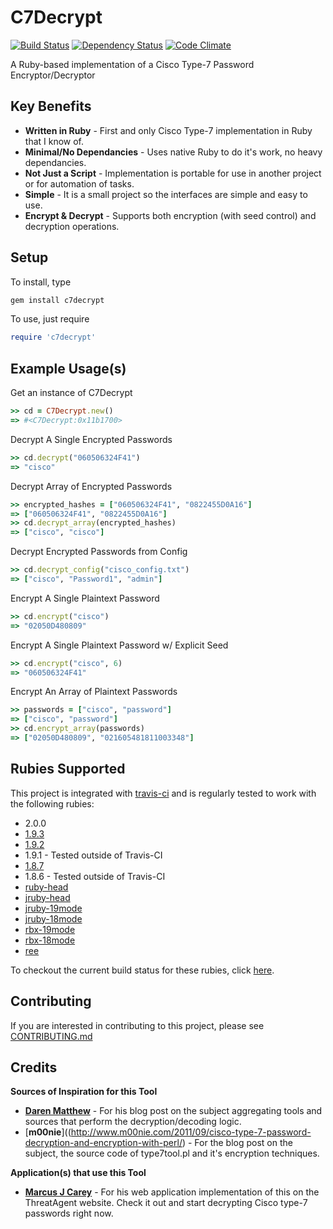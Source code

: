 # C7Decrypt

[![Build Status](https://secure.travis-ci.org/claudijd/c7decrypt.png)](http://travis-ci.org/claudijd/c7decrypt)
[![Dependency Status](https://gemnasium.com/claudijd/c7decrypt.png)](https://gemnasium.com/claudijd/c7decrypt)
[![Code Climate](https://codeclimate.com/github/claudijd/c7decrypt.png)](https://codeclimate.com/github/claudijd/c7decrypt)

A Ruby-based implementation of a Cisco Type-7 Password Encryptor/Decryptor

## Key Benefits

- **Written in Ruby** - First and only Cisco Type-7 implementation in Ruby that I know of.
- **Minimal/No Dependancies** - Uses native Ruby to do it's work, no heavy dependancies.
- **Not Just a Script** - Implementation is portable for use in another project or for automation of tasks.
- **Simple** - It is a small project so the interfaces are simple and easy to use.
- **Encrypt & Decrypt** - Supports both encryption (with seed control) and decryption operations.

## Setup

To install, type

```bash
gem install c7decrypt
```

To use, just require

```ruby
require 'c7decrypt'
```

## Example Usage(s)

Get an instance of C7Decrypt

```ruby
>> cd = C7Decrypt.new()
=> #<C7Decrypt:0x11b1700>
```

Decrypt A Single Encrypted Passwords
```ruby
>> cd.decrypt("060506324F41")
=> "cisco"
```

Decrypt Array of Encrypted Passwords
```ruby
>> encrypted_hashes = ["060506324F41", "0822455D0A16"]
=> ["060506324F41", "0822455D0A16"]
>> cd.decrypt_array(encrypted_hashes)
=> ["cisco", "cisco"]
```

Decrypt Encrypted Passwords from Config
```ruby
>> cd.decrypt_config("cisco_config.txt")
=> ["cisco", "Password1", "admin"]
```

Encrypt A Single Plaintext Password
```ruby
>> cd.encrypt("cisco")
=> "02050D480809"
```

Encrypt A Single Plaintext Password w/ Explicit Seed
```ruby
>> cd.encrypt("cisco", 6)
=> "060506324F41"
```

Encrypt An Array of Plaintext Passwords
```ruby
>> passwords = ["cisco", "password"]
=> ["cisco", "password"]
>> cd.encrypt_array(passwords)
=> ["02050D480809", "021605481811003348"]
```

## Rubies Supported

This project is integrated with [travis-ci](http://about.travis-ci.org/) and is regularly tested to work with the following rubies:

* 2.0.0
* [1.9.3](https://github.com/ruby/ruby/tree/ruby_1_9_3)
* [1.9.2](https://github.com/ruby/ruby/tree/ruby_1_9_2)
* 1.9.1 - Tested outside of Travis-CI
* [1.8.7](https://github.com/ruby/ruby/tree/ruby_1_8_7)
* 1.8.6 - Tested outside of Travis-CI
* [ruby-head](https://github.com/ruby/ruby)
* [jruby-head](http://jruby.org/)
* [jruby-19mode](http://jruby.org/)
* [jruby-18mode](http://jruby.org/)
* [rbx-19mode](http://rubini.us/)
* [rbx-18mode](http://rubini.us/)
* [ree](http://www.rubyenterpriseedition.com/)

To checkout the current build status for these rubies, click [here](https://travis-ci.org/#!/claudijd/c7decrypt).

## Contributing

If you are interested in contributing to this project, please see [CONTRIBUTING.md](https://github.com/claudijd/c7decrypt/blob/master/CONTRIBUTING.md)

## Credits

**Sources of Inspiration for this Tool**

- [**Daren Matthew**](http://mccltd.net/blog/?p=1034) - For his blog post on the subject aggregating tools and sources that perform the decryption/decoding logic.
- [**m00nie**]((http://www.m00nie.com/2011/09/cisco-type-7-password-decryption-and-encryption-with-perl/) - For the blog post on the subject, the source code of type7tool.pl and it's encryption techniques.

**Application(s) that use this Tool**

- [**Marcus J Carey**](https://www.threatagent.com/c7) - For his web application implementation of this on the ThreatAgent website. Check it out and start decrypting Cisco type-7 passwords right now.
